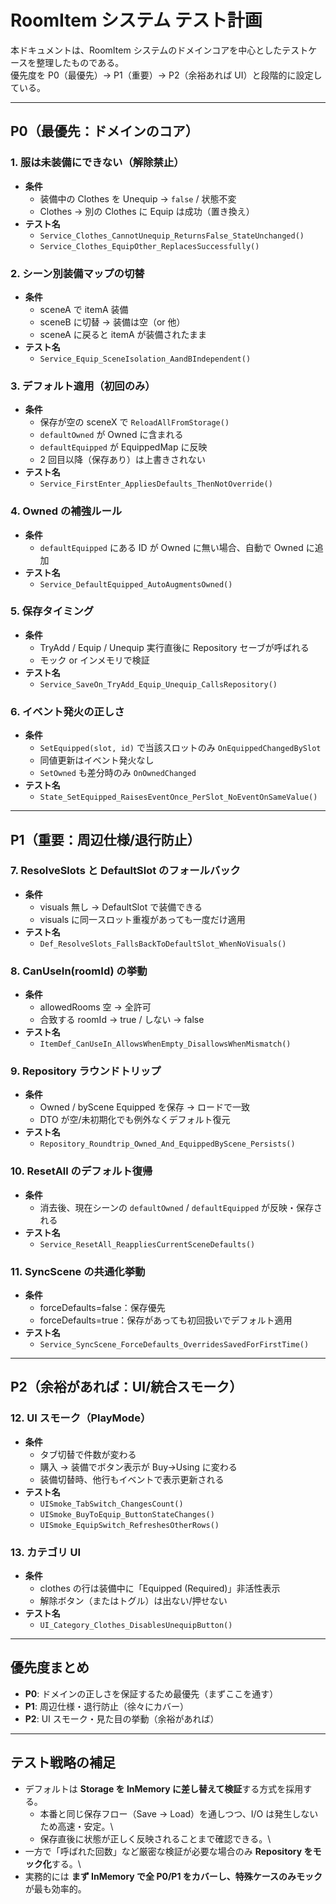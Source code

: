 # RoomItem システム テスト計画

本ドキュメントは、RoomItem
システムのドメインコアを中心としたテストケースを整理したものである。\
優先度を P0（最優先）→ P1（重要）→ P2（余裕あれば
UI）と段階的に設定している。

------------------------------------------------------------------------

## P0（最優先：ドメインのコア）

### 1. 服は未装備にできない（解除禁止）

-   **条件**
    -   装備中の Clothes を Unequip → `false` / 状態不変
    -   Clothes → 別の Clothes に Equip は成功（置き換え）
-   **テスト名**
    -   `Service_Clothes_CannotUnequip_ReturnsFalse_StateUnchanged()`
    -   `Service_Clothes_EquipOther_ReplacesSuccessfully()`

### 2. シーン別装備マップの切替

-   **条件**
    -   sceneA で itemA 装備
    -   sceneB に切替 → 装備は空（or 他）
    -   sceneA に戻ると itemA が装備されたまま
-   **テスト名**
    -   `Service_Equip_SceneIsolation_AandBIndependent()`

### 3. デフォルト適用（初回のみ）

-   **条件**
    -   保存が空の sceneX で `ReloadAllFromStorage()`
    -   `defaultOwned` が Owned に含まれる
    -   `defaultEquipped` が EquippedMap に反映
    -   2 回目以降（保存あり）は上書きされない
-   **テスト名**
    -   `Service_FirstEnter_AppliesDefaults_ThenNotOverride()`

### 4. Owned の補強ルール

-   **条件**
    -   `defaultEquipped` にある ID が Owned に無い場合、自動で Owned
        に追加
-   **テスト名**
    -   `Service_DefaultEquipped_AutoAugmentsOwned()`

### 5. 保存タイミング

-   **条件**
    -   TryAdd / Equip / Unequip 実行直後に Repository セーブが呼ばれる
    -   モック or インメモリで検証
-   **テスト名**
    -   `Service_SaveOn_TryAdd_Equip_Unequip_CallsRepository()`

### 6. イベント発火の正しさ

-   **条件**
    -   `SetEquipped(slot, id)` で当該スロットのみ
        `OnEquippedChangedBySlot`
    -   同値更新はイベント発火なし
    -   `SetOwned` も差分時のみ `OnOwnedChanged`
-   **テスト名**
    -   `State_SetEquipped_RaisesEventOnce_PerSlot_NoEventOnSameValue()`

------------------------------------------------------------------------

## P1（重要：周辺仕様/退行防止）

### 7. ResolveSlots と DefaultSlot のフォールバック

-   **条件**
    -   visuals 無し → DefaultSlot で装備できる
    -   visuals に同一スロット重複があっても一度だけ適用
-   **テスト名**
    -   `Def_ResolveSlots_FallsBackToDefaultSlot_WhenNoVisuals()`

### 8. CanUseIn(roomId) の挙動

-   **条件**
    -   allowedRooms 空 → 全許可
    -   合致する roomId → true / しない → false
-   **テスト名**
    -   `ItemDef_CanUseIn_AllowsWhenEmpty_DisallowsWhenMismatch()`

### 9. Repository ラウンドトリップ

-   **条件**
    -   Owned / byScene Equipped を保存 → ロードで一致
    -   DTO が空/未初期化でも例外なくデフォルト復元
-   **テスト名**
    -   `Repository_Roundtrip_Owned_And_EquippedByScene_Persists()`

### 10. ResetAll のデフォルト復帰

-   **条件**
    -   消去後、現在シーンの `defaultOwned` / `defaultEquipped`
        が反映・保存される
-   **テスト名**
    -   `Service_ResetAll_ReappliesCurrentSceneDefaults()`

### 11. SyncScene の共通化挙動

-   **条件**
    -   forceDefaults=false：保存優先
    -   forceDefaults=true：保存があっても初回扱いでデフォルト適用
-   **テスト名**
    -   `Service_SyncScene_ForceDefaults_OverridesSavedForFirstTime()`

------------------------------------------------------------------------

## P2（余裕があれば：UI/統合スモーク）

### 12. UI スモーク（PlayMode）

-   **条件**
    -   タブ切替で件数が変わる
    -   購入 → 装備でボタン表示が Buy→Using に変わる
    -   装備切替時、他行もイベントで表示更新される
-   **テスト名**
    -   `UISmoke_TabSwitch_ChangesCount()`
    -   `UISmoke_BuyToEquip_ButtonStateChanges()`
    -   `UISmoke_EquipSwitch_RefreshesOtherRows()`

### 13. カテゴリ UI

-   **条件**
    -   clothes の行は装備中に「Equipped (Required)」非活性表示
    -   解除ボタン（またはトグル）は出ない/押せない
-   **テスト名**
    -   `UI_Category_Clothes_DisablesUnequipButton()`

------------------------------------------------------------------------

## 優先度まとめ

-   **P0**: ドメインの正しさを保証するため最優先（まずここを通す）
-   **P1**: 周辺仕様・退行防止（徐々にカバー）
-   **P2**: UI スモーク・見た目の挙動（余裕があれば）

------------------------------------------------------------------------

## テスト戦略の補足

-   デフォルトは **Storage を InMemory
    に差し替えて検証**する方式を採用する。
    -   本番と同じ保存フロー（Save → Load）を通しつつ、I/O
        は発生しないため高速・安定。\
    -   保存直後に状態が正しく反映されることまで確認できる。\
-   一方で「呼ばれた回数」など厳密な検証が必要な場合のみ **Repository
    をモック化**する。\
-   実務的には **まず InMemory で全 P0/P1
    をカバーし、特殊ケースのみモック**が最も効率的。
